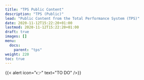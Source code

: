 ```yaml
---
title: "TPS Public Content"
description: "TPS (Public)"
lead: "Public Content from the Total Performance System (TPS)"
date: 2020-11-12T15:22:20+01:00
lastmod: 2020-11-12T15:22:20+01:00
draft: true
images: []
menu:
  docs:
    parent: "tps"
weight: 220
toc: true
---
```


{{< alert icon="👉" text="TO DO" />}}
